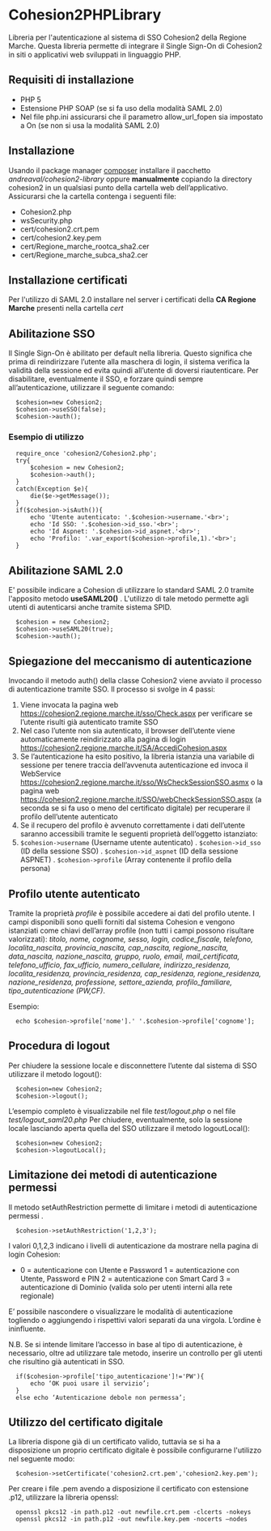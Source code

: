 # Cohesion2PHPLibrary
Libreria per l'autenticazione al sistema di SSO Cohesion2 della Regione Marche. 
Questa libreria  permette di integrare il  Single Sign-On di Cohesion2 in siti o applicativi web sviluppati in linguaggio PHP. 

## Requisiti di installazione
* PHP 5
* Estensione PHP SOAP (se si fa uso della modalità SAML 2.0)
* Nel file php.ini  assicurarsi che il parametro allow_url_fopen sia impostato a On (se non si usa la modalità SAML 2.0)

## Installazione
Usando il package manager [composer](https://getcomposer.org/) installare il pacchetto *andreaval/cohesion2-library*
oppure
**manualmente** copiando la directory cohesion2 in un qualsiasi punto della cartella web dell’applicativo. Assicurarsi che la cartella contenga i seguenti file:
-	Cohesion2.php
-	wsSecurity.php
-	cert/cohesion2.crt.pem
-	cert/cohesion2.key.pem
-	cert/Regione_marche_rootca_sha2.cer
-	cert/Regione_marche_subca_sha2.cer

## Installazione certificati
Per l'utilizzo di SAML 2.0 installare nel server i certificati della **CA Regione Marche** presenti nella cartella *cert*

## Abilitazione SSO
Il Single Sign-On è abilitato per default nella libreria. Questo significa che prima di reindirizzare l’utente alla maschera di login, il sistema verifica la validità della sessione ed evita quindi all’utente di doversi riautenticare.
Per disabilitare, eventualmente il SSO, e forzare quindi sempre all’autenticazione, utilizzare il seguente comando:

      $cohesion=new Cohesion2;
      $cohesion->useSSO(false);
      $cohesion->auth();

### Esempio di utilizzo
      require_once 'cohesion2/Cohesion2.php';
      try{
          $cohesion = new Cohesion2;
          $cohesion->auth();
      }
      catch(Exception $e){
          die($e->getMessage());
      }
      if($cohesion->isAuth()){
          echo 'Utente autenticato: '.$cohesion->username.'<br>';
          echo 'Id SSO: '.$cohesion->id_sso.'<br>';
          echo 'Id Aspnet: '.$cohesion->id_aspnet.'<br>';
          echo 'Profilo: '.var_export($cohesion->profile,1).'<br>';
      } 

## Abilitazione SAML 2.0
E' possibile indicare a Cohesion di utilizzare lo standard SAML 2.0 tramite l'apposito metodo **useSAML20()** . L'utilizzo di tale metodo permette agli utenti di autenticarsi anche tramite sistema SPID.

      $cohesion = new Cohesion2;
      $cohesion->useSAML20(true);
      $cohesion->auth();

## Spiegazione del meccanismo di autenticazione
Invocando il metodo auth() della classe Cohesion2 viene avviato il processo di autenticazione tramite SSO. Il processo si svolge in 4 passi:

1. Viene invocata la pagina web https://cohesion2.regione.marche.it/sso/Check.aspx per verificare se l’utente risulti già autenticato tramite SSO
2. Nel caso l’utente non sia autenticato, il browser dell’utente viene automaticamente reindirizzato alla pagina di login https://cohesion2.regione.marche.it/SA/AccediCohesion.aspx
3. Se l’autenticazione ha esito positivo, la libreria istanzia una variabile di sessione  per tenere traccia dell’avvenuta autenticazione ed invoca il WebService https://cohesion2.regione.marche.it/sso/WsCheckSessionSSO.asmx o la pagina web https://cohesion2.regione.marche.it/SSO/webCheckSessionSSO.aspx (a seconda se si fa uso o meno del certificato digitale) per recuperare il profilo dell’utente autenticato
4. Se il recupero del profilo è avvenuto correttamente i dati dell’utente saranno accessibili tramite le seguenti proprietà dell’oggetto istanziato:
  1.	`$cohesion->username` (Username utente autenticato)
    .	`$cohesion->id_sso` (ID della sessione SSO)
    .	`$cohesion->id_aspnet` (ID della sessione ASPNET)
    .	`$cohesion->profile` (Array contenente il profilo della persona)

## Profilo utente autenticato
Tramite la proprietà  *profile*  è possibile accedere ai dati del profilo utente. I campi disponibili sono quelli forniti dal 
sistema Cohesion e vengono istanziati come chiavi dell’array profile (non tutti i campi possono risultare valorizzati): 
*titolo, nome, cognome, sesso, login, codice_fiscale, telefono, localita_nascita, provincia_nascita, cap_nascita, regione_nascita,
data_nascita, nazione_nascita, gruppo, ruolo, email, mail_certificata, telefono_ufficio, fax_ufficio, numero_cellulare, 
indirizzo_residenza, localita_residenza, provincia_residenza, cap_residenza, regione_residenza, nazione_residenza, professione, 
settore_azienda, profilo_familiare, tipo_autenticazione (PW,CF)*.

Esempio:

      echo $cohesion->profile['nome'].' '.$cohesion->profile['cognome'];

## Procedura di logout
Per chiudere la sessione locale e disconnettere l’utente dal sistema di SSO utilizzare il metodo logout():

      $cohesion=new Cohesion2;
      $cohesion->logout();

L’esempio completo è visualizzabile nel file *test/logout.php* o nel file *test/logout_saml20.php*
Per chiudere, eventualmente, solo la sessione locale lasciando aperta quella del SSO utilizzare il metodo logoutLocal():

      $cohesion=new Cohesion2;
      $cohesion->logoutLocal();

## Limitazione dei metodi di autenticazione permessi
Il metodo setAuthRestriction  permette di limitare i metodi di autenticazione permessi .

      $cohesion->setAuthRestriction('1,2,3');

I valori 0,1,2,3 indicano i livelli di autenticazione da mostrare nella pagina di login Cohesion:

-	0 = autenticazione con Utente e Password
		1 = autenticazione con Utente, Password e PIN
		2 = autenticazione con Smart Card
		3 = autenticazione di Dominio (valida solo per utenti interni alla rete regionale)

E’ possibile nascondere o visualizzare le modalità di autenticazione togliendo o aggiungendo i rispettivi valori separati da una virgola. L’ordine è ininfluente.

N.B. Se si intende limitare l’accesso in base al tipo di autenticazione, è necessario, oltre ad utilizzare tale metodo, inserire un controllo per gli utenti che risultino già autenticati in SSO.

      if($cohesion->profile['tipo_autenticazione']!='PW'){
          echo ‘OK puoi usare il servizio’;
      }
      else echo ‘Autenticazione debole non permessa’;

## Utilizzo del certificato digitale
La libreria dispone già di un certificato valido, tuttavia se si ha a disposizione un proprio certificato digitale è possibile configurarne l'utilizzo nel seguente modo:

      $cohesion->setCertificate('cohesion2.crt.pem','cohesion2.key.pem');

Per creare i file .pem avendo a disposizione il certificato con estensione .p12, utilizzare la libreria openssl:

      openssl pkcs12 -in path.p12 -out newfile.crt.pem -clcerts -nokeys
      openssl pkcs12 -in path.p12 -out newfile.key.pem -nocerts –nodes
